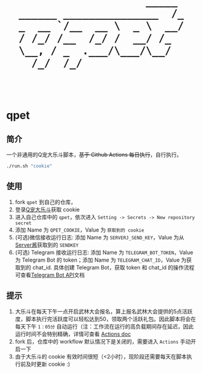 <h1 align="center">
  <pre>
                    _____ 
______ _______________  /_
_  __ `/__  __ \  _ \  __/
/ /_/ /__  /_/ /  __/ /_  
\__, / _  .___/\___/\__/  
  /_/  /_/                

  </pre>
</h1>

# qpet

## 简介

一个非通用的Q宠大乐斗脚本，~~基于 Github Actions 每日执行~~，自行执行。

```bash
./run.sh "cookie"
```

## 使用

1. fork `qpet` 到自己的仓库，
2. 登录[Q宠大乐斗](https://dld.qzapp.z.qq.com/qpet/cgi-bin/phonepk?cmd=index&channel=0)获取 cookie
3. 进入自己仓库中的 `qpet`，依次进入 `Setting -> Secrets -> New repository secret`
4. 添加 Name 为 `QPET_COOKIE`，Value 为 `获取到的 cookie`
5. (可选)微信接收运行日志: 添加 Name 为 `SERVERJ_SEND_KEY`，Value 为从[Server酱](https://sct.ftqq.com/)获取到的 `SENDKEY`
6. (可选) Telegram 接收运行日志: 添加 Name 为 `TELEGRAM_BOT_TOKEN`，Value 为 Telegram Bot 的 token；添加 Name 为 `TELEGRAM_CHAT_ID`，Value 为获取到的 chat_id. 具体创建 Telegram Bot，获取 token 和 chat_id 的操作流程可查看[Telegram Bot API](https://core.telegram.org/bots/api#getting-updates)文档

## 提示

1. 大乐斗在每天下午一点开启武林大会报名，算上报名武林大会提供的5点活跃度，脚本执行完活跃度可以轻松达到50，领取两个活跃礼包。因此脚本将会在每天下午 `1：05分` 自动运行（注：工作流在运行的高负载期间存在延迟，因此运行时间不会特别精确，详情可查看 [Actions doc](https://docs.github.com/en/actions/learn-github-actions/events-that-trigger-workflows#scheduled-events)
2. fork 后，仓库中的 workflow 默认情况下是关闭的，需要进入 `Actions` 手动开启一下
3. 由于大乐斗的 cookie 有效时间很短（<2小时），现阶段还需要每天在脚本执行前及时更新 cookie :)
